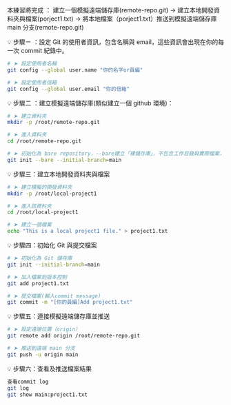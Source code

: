 本練習將完成 ：
建立一個模擬遠端儲存庫(remote-repo.git)
→ 建立本地開發資料夾與檔案(porject1.txt)
→ 將本地檔案（porject1.txt）推送到模擬遠端儲存庫 main 分支(remote-repo.git)

💡 步驟ㄧ ：設定 Git 的使用者資訊，包含名稱與 email，這些資訊會出現在你的每一次 commit 紀錄中。

```bash
# ➤ 設定使用者名稱
git config --global user.name "你的名字or員編"

# ➤ 設定使用者信箱
git config --global user.email "你的信箱"
```

💡 步驟二 ：建立模擬遠端儲存庫(類似建立一個 github 環境)：

```bash
# ➤ 建立資料夾
mkdir -p /root/remote-repo.git

# ➤ 進入資料夾
cd /root/remote-repo.git

# ➤ 初始化為 bare repository，--bare建立「裸儲存庫」，不包含工作目錄與實際檔案，僅有 .git 結構( it管理的物件與記錄) :
git init --bare --initial-branch=main
```

💡 步驟三：建立本地開發資料夾與檔案

```bash
# ➤ 建立模擬的開發資料夾
mkdir -p /root/local-project1

# ➤ 進入該資料夾
cd /root/local-project1

# ➤ 建立一個檔案
echo "This is a local project1 file." > project1.txt
```

💡 步驟四：初始化 Git 與提交檔案

```bash
# ➤ 初始化為 Git 儲存庫
git init --initial-branch=main

# ➤ 加入檔案到版本控制
git add project1.txt

# ➤ 提交檔案(輸入commit message)
git commit -m "[你的員編]Add project1.txt"
```

💡 步驟五：連接模擬遠端儲存庫並推送

```bash
# ➤ 設定遠端位置（origin）
git remote add origin /root/remote-repo.git

# ➤ 推送到遠端 main 分支
git push -u origin main
```

💡 步驟六：查看及推送檔案結果

```bash
查看commit log
git log
git show main:project1.txt
```
